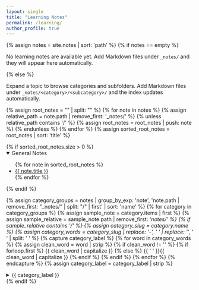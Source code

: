 ```yaml
---
layout: single
title: "Learning Notes"
permalink: /learning/
author_profile: true
---
```


{% assign notes = site.notes | sort: 'path' %}
{% if notes == empty %}
<p>No learning notes are available yet. Add Markdown files under <code>_notes/</code> and they will appear here automatically.</p>
{% else %}
<p>Expand a topic to browse categories and subfolders. Add Markdown files under <code>_notes/&lt;category&gt;/&lt;subcategory&gt;/</code> and the index updates automatically.</p>

  {% assign root_notes = "" | split: "" %}
  {% for note in notes %}
    {% assign relative_path = note.path | remove_first: '_notes/' %}
    {% unless relative_path contains '/' %}
      {% assign root_notes = root_notes | push: note %}
    {% endunless %}
  {% endfor %}
  {% assign sorted_root_notes = root_notes | sort: 'title' %}

<div class="note-directory">
  {% if sorted_root_notes.size > 0 %}
    <details class="note-directory__category note-directory__category--root" open>
      <summary>General Notes</summary>
      <ul class="note-directory__list">
        {% for note in sorted_root_notes %}
          <li><a href="{{ note.url }}">{{ note.title }}</a></li>
        {% endfor %}
      </ul>
    </details>
  {% endif %}

  {% assign category_groups = notes | group_by_exp: 'note', 'note.path | remove_first: "_notes/" | split: "/" | first' | sort: 'name' %}
  {% for category in category_groups %}
    {% assign sample_note = category.items | first %}
    {% assign sample_relative = sample_note.path | remove_first: '_notes/' %}
    {% if sample_relative contains '/' %}
      {% assign category_slug = category.name %}
      {% assign category_words = category_slug | replace: '-', ' ' | replace: '_', ' ' | split: ' ' %}
      {% capture category_label %}
        {% for word in category_words %}
          {% assign clean_word = word | strip %}
          {% if clean_word != '' %}
            {% if forloop.first %}
              {{ clean_word | capitalize }}
            {% else %}
              {{ ' ' }}{{ clean_word | capitalize }}
            {% endif %}
          {% endif %}
        {% endfor %}
      {% endcapture %}
      {% assign category_label = category_label | strip %}
      <details class="note-directory__category">
        <summary>{{ category_label }}</summary>

        {% assign direct_notes = "" | split: "" %}
        {% assign subcategory_slugs = "" | split: "" %}
        {% for note in category.items %}
          {% assign clean_path = note.path | remove_first: '_notes/' %}
          {% assign parts = clean_path | split: '/' %}
          {% if parts.size > 2 %}
            {% assign sub_slug = parts[1] %}
            {% unless subcategory_slugs contains sub_slug %}
              {% assign subcategory_slugs = subcategory_slugs | push: sub_slug %}
            {% endunless %}
          {% else %}
            {% assign direct_notes = direct_notes | push: note %}
          {% endif %}
        {% endfor %}

        {% if direct_notes.size > 0 %}
        <ul class="note-directory__list">
          {% assign sorted_direct_notes = direct_notes | sort: 'title' %}
          {% for note in sorted_direct_notes %}
            <li><a href="{{ note.url }}">{{ note.title }}</a></li>
          {% endfor %}
        </ul>
        {% endif %}

        {% assign sorted_subcategories = subcategory_slugs | sort %}
        {% for sub_slug in sorted_subcategories %}
          {% assign sub_words = sub_slug | replace: '-', ' ' | replace: '_', ' ' | split: ' ' %}
          {% capture sub_label %}
            {% for word in sub_words %}
              {% assign clean_word = word | strip %}
              {% if clean_word != '' %}
                {% if forloop.first %}
                  {{ clean_word | capitalize }}
                {% else %}
                  {{ ' ' }}{{ clean_word | capitalize }}
                {% endif %}
              {% endif %}
            {% endfor %}
          {% endcapture %}
          {% assign sub_label = sub_label | strip %}
          {% assign sub_fragment = '_notes/' | append: category_slug | append: '/' | append: sub_slug | append: '/' %}
          {% assign notes_in_subcategory = category.items | where_exp: 'item', 'item.path contains sub_fragment' | sort: 'title' %}
          <details class="note-directory__subcategory">
            <summary>{{ sub_label }}</summary>
            <ul class="note-directory__list note-directory__list--nested">
              {% for note in notes_in_subcategory %}
                <li><a href="{{ note.url }}">{{ note.title }}</a></li>
              {% endfor %}
            </ul>
          </details>
        {% endfor %}
      </details>
    {% endif %}
  {% endfor %}
</div>
{% endif %}

